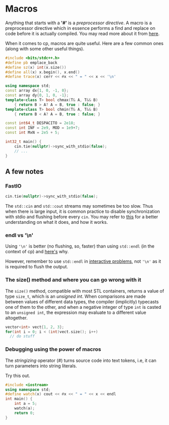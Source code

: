 # Macros
Anything that starts with a **'#'** is a *preprocessor directive*. A macro is a preprocessor directive which in essence performs a find and replace on code before it is actually compiled. You may read more about it from [here](http://www.cplusplus.com/doc/tutorial/preprocessor/). 

When it comes to cp, macros are quite useful. Here are a few common ones (along with some other useful things).

```c++
#include <bits/stdc++.h>
#define pb emplace_back
#define sz(x) int(x.size())
#define all(x) x.begin(), x.end()
#define trace(x) cerr << #x << " = " << x << '\n'

using namespace std;
const array dx{1, 0, -1, 0};
const array dy{0, 1, 0, -1};
template<class T> bool chmax(T& A, T&& B) 
    { return B > A? A = B, true : false; }
template<class T> bool chmin(T& A, T&& B) 
    { return B < A? A = B, true : false; }

const int64_t DESPACITO = 2e18;
const int INF = 2e9, MOD = 1e9+7;
const int MxN = 2e5 + 5;

int32_t main() {
    cin.tie(nullptr)->sync_with_stdio(false);
    // ...
}
```

## A few notes
### FastIO
```c++
cin.tie(nullptr)->sync_with_stdio(false);
```
The ```std::cin``` and ```std::cout``` streams may sometimes be too slow. Thus when there is large input, it is common practice to disable synchronization with stdio and flushing before every ```cin```. You may refer to [this](https://www.geeksforgeeks.org/fast-io-for-competitive-programming/) for a better understanding on what it does, and how it works.

### endl vs '\n'
Using ```'\n'``` is better (no flushing, so, faster) than using ```std::endl``` (in the context of cp) and [here's](https://www.educative.io/edpresso/what-is-the-difference-between-endl-and-n-in-cpp) why. 

However, remember to use ```std::endl``` in [interactive problems](https://codeforces.com/blog/entry/45307), not ```'\n'``` as it is required to flush the output.

### The size() method and where you can go wrong with it
The ```size()``` method, compatible with most STL containers, returns a value of type ```size_t```, which is an *unsigned int*. When comparisons are made between values of different data types, the compiler (implicitly) typecasts one of them to the other, and when a negative integer of type ```int``` is casted to an ```unsigned int```, the expression may evaluate to a different value altogether. 

```c++
vector<int> vect{1, 2, 3};
for(int i = 0; i < (int)vect.size(); i++)
  // do stuff
```

### Debugging using the power of macros
The *stringizing* operator (*#*) turns source code into text tokens, i.e, it can turn parameters into string literals.

Try this out.
```c++
#include <iostream>
using namespace std;
#define watch(x) cout << #x << " = " << x << endl
int main() {
    int a = 5;
    watch(a);
    return 0;
}
```
